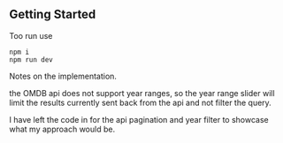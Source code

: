 ## Getting Started

Too run use

```
npm i
npm run dev
```

Notes on the implementation.

the OMDB api does not support year ranges, so the year range slider will limit the results currently sent back from the api and not filter the query.

I have left the code in for the api pagination and year filter to showcase what my approach would be.

